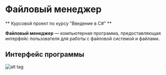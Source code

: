 # Файловый менеджер
** Курсовой проект по курсу "Введение в C#" **

**Файловый менеджер** — компьютерная программа, предоставляющая интерфейс пользователя для работы с файловой системой и файлами.

## Интерфейс программы
![alt tag](file:///C:/Users/admin/Desktop/1.png)

